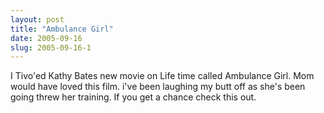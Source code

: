 ```yaml
---
layout: post
title: "Ambulance Girl"
date: 2005-09-16
slug: 2005-09-16-1
---
```


I Tivo&apos;ed Kathy Bates new movie on Life time called Ambulance Girl.  Mom would have loved this film.  i&apos;ve been laughing my butt off as she&apos;s been going threw her training.  If you get a chance check this out.

